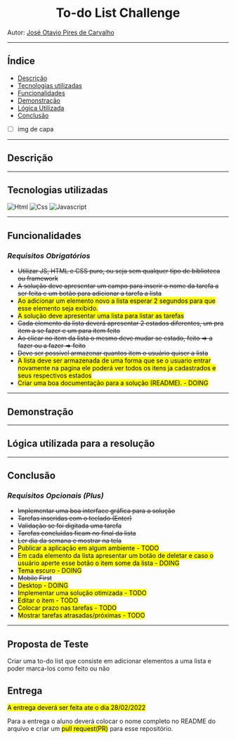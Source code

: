<div align="center">
<h1>To-do List Challenge</h1>
</div>

Autor: [José Otavio Pires de Carvalho](https://github.com/joseotaviopc/)

---
## Índice

- [Descrição](#descricao)
- [Tecnologias utilizadas](#tecnologias)
- [Funcionalidades](#funcionalidades)
- [Demonstração](#demonstracao)
- [Lógica Utilizada](#logica)
- [Conclusão](#conclusao)
  

- [ ] img de capa


---
<h2 id="descricao">Descrição</h2>

---
<h2 id="tecnologias">Tecnologias utilizadas</h2>

![Html](https://img.shields.io/badge/HTML5-E34F26?style=for-the-badge&logo=html5&logoColor=white) ![Css](https://img.shields.io/badge/CSS3-1572B6?style=for-the-badge&logo=css3&logoColor=white) ![Javascript](https://img.shields.io/badge/JavaScript-323330?style=for-the-badge&logo=javascript&logoColor=F7DF1E)

---
<h2 id="funcionalidades">Funcionalidades</h2>

### *Requisitos Obrigatórios*
>
- ~~Utilizar JS, HTML e CSS puro, ou seja sem qualquer tipo de biblioteca ou framework~~
- ~~A solução deve apresentar um campo para inserir o nome da tarefa a ser feita e um botão para adicionar a tarefa a lista~~
- <mark>Ao adicionar um elemento novo a lista esperar 2 segundos para que esse elemento seja exibido.</mark>
- <mark>A solução deve apresentar uma lista para listar as tarefas</mark>
- ~~Cada elemento da lista deverá apresentar 2 estados diferentes, um pra item a se fazer e um para item feito~~
- ~~Ao clicar no item da lista o mesmo deve mudar se estado, feito => a fazer ou a fazer => feito~~
- ~~Deve ser possível armazenar quantos item o usuário quiser a lista~~
- <mark>A lista deve ser armazenada de uma forma que se o usuario entrar novamente na pagina ele poderá ver todos os itens ja cadastrados e seus respectivos estados</mark>
- <mark>Criar uma boa documentação para a solução (README). - DOING</mark>
---
<h2 id="demonstracao">Demonstração</h2>

---
<h2 id"logica">Lógica utilizada para a resolução</h2>

---
<h2 id="conclusao">Conclusão</h2>

### *Requisitos Opcionais (Plus)*
>
- ~~Implementar uma boa interface gráfica para a solução~~
- ~~Tarefas inseridas com o teclado (Enter)~~
- ~~Validação se foi digitada uma tarefa~~
- ~~Tarefas concluídas ficam no final da lista~~
- ~~Ler dia da semana e mostrar na tela~~
- <mark>Publicar a aplicação em algum ambiente - TODO
- <mark>Em cada elemento da lista apresentar um botão de deletar e caso o usuário aperte esse botão o item some da lista - DOING
- <mark>Tema escuro - DOING
- ~~Mobile First~~
- <mark>Desktop - DOING
- <mark>Implementar uma solução otimizada - TODO
- <mark>Editar o item - TODO
- <mark>Colocar prazo nas tarefas - TODO
- <mark>Mostrar tarefas atrasadas/próximas - TODO
---
## Proposta de Teste

Criar uma to-do list que consiste em adicionar elementos a uma lista e poder marca-los como feito ou não




## Entrega
<mark>A entrega deverá ser feita ate o dia 28/02/2022

Para a entrega o aluno deverá colocar o nome completo no README do arquivo e criar um <mark>pull request(PR)</mark> para esse repositório.
